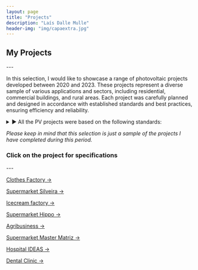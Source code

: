 ```yaml
---
layout: page
title: "Projects"
description: "Laís Dalle Mulle"
header-img: "img/capaextra.jpg"
---
```




<h2>My Projects</h2>
---

In this selection, I would like to showcase a range of photovoltaic projects developed between 2020 and 2023. These projects represent a diverse sample of various applications and sectors, including residential, commercial buildings, and rural areas. Each project was carefully planned and designed in accordance with established standards and best practices, ensuring efficiency and reliability.

<details style="cursor:pointer">
<summary> ▶ All the PV projects were based on the following standards:</summary>
<br> 


<ol>
  <li>ABNT NBR 16690 Standard: This standard establishes the requirements for the design of photovoltaic systems connected to the electrical grid in Brazil. It addresses aspects such as system sizing, component selection, installation, surge protection, among others.</li>
  <li>ABNT NBR 5410 Standard: This standard establishes the rules for low voltage electrical installations, covering aspects such as cable selection and installation, protection devices, grounding and other electrical considerations.</li>
  <li>ABNT NBR 15569 Standard: This standard addresses the guidelines for installing photovoltaic panels in buildings. It includes requirements related to mechanical strength, fastening, fire protection, among others.</li>
  <li>Standard IEC 62446: This international standard establishes the requirements for carrying out tests, inspections and documentation of photovoltaic systems connected to the grid. It defines procedures for verifying system compliance, including performance measurements, visual inspection, and safety testing.</li>
  <li>Electric Utility Regulations: In addition to the regulations mentioned above, it is important to follow the specific guidelines and requirements established by the local electric utility. They may include network connection procedures, installation standards, and documentation requirements.</li>
</ol>


</details>

*Please keep in mind that this selection is just a sample of the projects I have completed during this period.*



<h3>Click on the project for specifications</h3>
---

<a href="https://laisdallemulle.github.io/project1/" target="_blank">Clothes Factory →</a>

<a href="https://laisdallemulle.github.io/project2/" target="_blank">Supermarket Silveira →</a>

<a href="https://laisdallemulle.github.io/project3/" target="_blank">Icecream factory →</a>

<a href="https://laisdallemulle.github.io/project4/" target="_blank">Supermarket Hippo →</a>

<a href="https://laisdallemulle.github.io/project5/" target="_blank">Agribusiness →</a>

<a href="https://laisdallemulle.github.io/project6/" target="_blank">Supermarket Master Matriz →</a>

<a href="https://laisdallemulle.github.io/project7/" target="_blank">Hospital IDEAS →</a>

<a href="https://laisdallemulle.github.io/project8/" target="_blank">Dental Clinic →</a>




